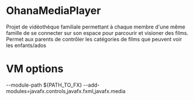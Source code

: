 # OhanaMediaPlayer
Projet de vidéothèque familiale permettant à chaque membre d'une même famille de se connecter sur son espace pour parcourir et visioner des films. 
Permet aux parents de contrôler les catégories de films que peuvent voir les enfants/ados

# VM options
--module-path ${PATH_TO_FX} --add-modules=javafx.controls,javafx.fxml,javafx.media
